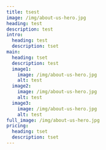 ```yaml
---
title: tsest
image: /img/about-us-hero.jpg
heading: test
description: test
intro:
  heading: test
  description: tset
main:
  heading: tset
  description: test
  image1:
    image: /img/about-us-hero.jpg
    alt: test
  image2:
    image: /img/about-us-hero.jpg
    alt: test
  image3:
    image: /img/about-us-hero.jpg
    alt: test
full_image: /img/about-us-hero.jpg
pricing:
  heading: tset
  description: tset
---
```

